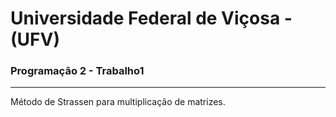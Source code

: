 # Universidade Federal de Viçosa - (UFV)
### Programação 2 - Trabalho1
---
Método de Strassen para multiplicação de matrizes.
